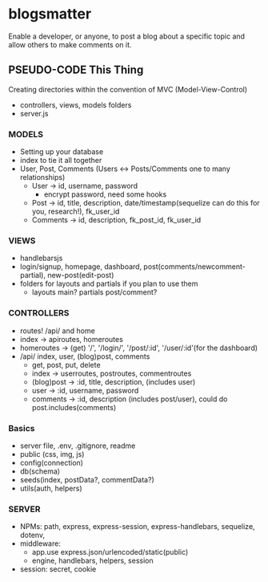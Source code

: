 # blogsmatter
Enable a developer, or anyone, to post a blog about a specific topic and allow others to make comments on it.


## PSEUDO-CODE This Thing
Creating directories within the convention of MVC (Model-View-Control)
- controllers, views, models folders
- server.js
### MODELS
- Setting up your database
- index to tie it all together
- User, Post, Comments (Users <-> Posts/Comments one to many relationships)
    - User -> id, username, password
        - encrypt password, need some hooks
    - Post -> id, title, description, date/timestamp(sequelize can do this for you, research!), fk_user_id
    - Comments -> id, description, fk_post_id, fk_user_id
### VIEWS
- handlebarsjs
- login/signup, homepage, dashboard, post(comments/newcomment-partial), new-post(edit-post)
- folders for layouts and partials if you plan to use them
    - layouts main? partials post/comment?
### CONTROLLERS
- routes! /api/ and home
- index -> apiroutes, homeroutes
- homeroutes -> (get) '/', '/login/', '/post/:id', '/user/:id'(for the dashboard)
- /api/ index, user, (blog)post, comments
    - get, post, put, delete
    - index -> userroutes, postroutes, commentroutes
    - (blog)post -> :id, title, description, (includes user)
    - user -> :id, username, password
    - comments -> :id, description (includes post/user), could do post.includes(comments)
### Basics
- server file, .env, .gitignore, readme
- public (css, img, js)
- config(connection)
- db(schema)
- seeds(index, postData?, commentData?)
- utils(auth, helpers)
### SERVER
- NPMs: path, express, express-session, express-handlebars, sequelize, dotenv, 
- middleware: 
    - app.use express.json/urlencoded/static(public)
    - engine, handlebars, helpers, session
- session: secret, cookie